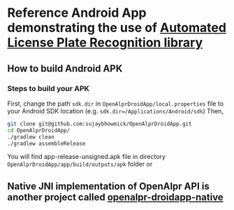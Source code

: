 # Reference Android App demonstrating the use of [Automated License Plate Recognition library](http://www.openalpr.com/)

## How to build Android APK

### Steps to build your APK

First, change the path `sdk.dir` in `OpenAlprDroidApp/local.properties` file to your Android SDK location (e.g. `sdk.dir=/Applications/Android/sdk`)
Then,
```bash
git clone git@github.com:sujaybhowmick/OpenAlprDroidApp.git
cd OpenAlprDroidApp/
./gradlew clean
./gradlew assembleRelease
 ```

You will find app-release-unsigned.apk file in directory `OpenAlprDroidApp/app/build/outputs/apk` folder or

## Native JNI implementation of OpenAlpr API is another project called [openalpr-droidapp-native](https://github.com/sujaybhowmick/openalpr-droidapp-native)
